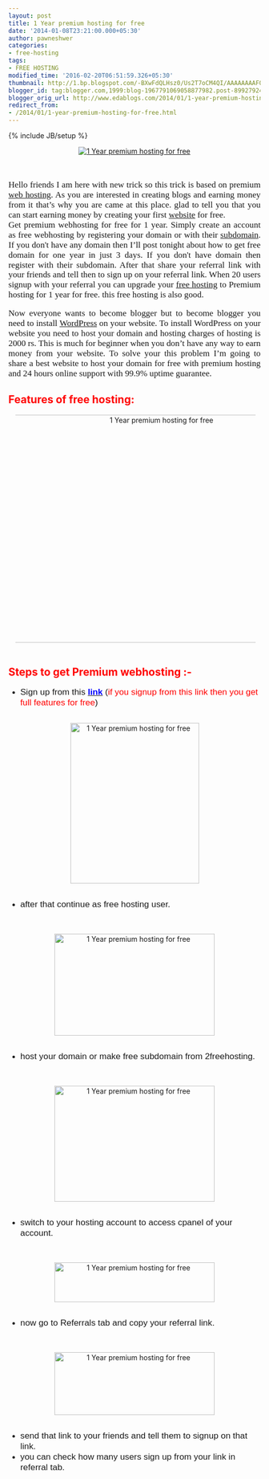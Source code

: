 ```yaml
---
layout: post
title: 1 Year premium hosting for free
date: '2014-01-08T23:21:00.000+05:30'
author: pawneshwer
categories:
- free-hosting
tags:
- FREE HOSTING
modified_time: '2016-02-20T06:51:59.326+05:30'
thumbnail: http://1.bp.blogspot.com/-BXwFdQLHsz0/Us2T7oCM4QI/AAAAAAAAF04/_DXMT4t9onA/s72-c/bigrock+free+webhosting.png
blogger_id: tag:blogger.com,1999:blog-1967791069058877982.post-8992792404863728538
blogger_orig_url: http://www.edablogs.com/2014/01/1-year-premium-hosting-for-free.html
redirect_from:
- /2014/01/1-year-premium-hosting-for-free.html
---
```


{% include JB/setup %}

<div dir="ltr" style="text-align: left;" trbidi="on"><div class="MsoNormal" style="text-align: left;"><div class="separator" style="clear: both; text-align: center;"><a href="http://1.bp.blogspot.com/-BXwFdQLHsz0/Us2T7oCM4QI/AAAAAAAAF04/_DXMT4t9onA/s1600/bigrock+free+webhosting.png" imageanchor="1" style="margin-left: 1em; margin-right: 1em;"><img alt="1 Year premium hosting for free" border="0" src="http://1.bp.blogspot.com/-BXwFdQLHsz0/Us2T7oCM4QI/AAAAAAAAF04/_DXMT4t9onA/s1600/bigrock+free+webhosting.png" title="1 Year premium hosting for free" /></a></div><span style="font-family: Georgia, Times New Roman, serif;"><br /></span><span style="font-family: Georgia, Times New Roman, serif;"><br /></span><br /><div class="MsoNormal" style="text-align: justify;"><span style="font-family: &quot;Verdana&quot;,&quot;sans-serif&quot;; font-size: 13.0pt; line-height: 115%;">Hello friends I am here with new trick so this trick is based on premium <a class="zem_slink" href="http://en.wikipedia.org/wiki/Web_hosting_service" rel="wikipedia" target="_blank" title="Web hosting service">web hosting</a>. As you are interested in creating blogs and earning money from it that’s why you are came at this place. glad to tell you that you can start earning money by creating your first <a class="zem_slink" href="http://en.wikipedia.org/wiki/Website" rel="wikipedia" target="_blank" title="Website">website</a> for free.<o:p></o:p></span></div><div class="MsoNormal" style="text-align: justify;"><span style="font-family: &quot;Verdana&quot;,&quot;sans-serif&quot;; font-size: 13.0pt; line-height: 115%;">Get premium webhosting for free for 1 year. Simply create an account as free webhosting by registering your domain or with their <a class="zem_slink" href="http://en.wikipedia.org/wiki/Subdomain" rel="wikipedia" target="_blank" title="Subdomain">subdomain</a>. If you don't have any domain then I’ll post tonight about how to get free domain for one year in just 3 days. If you don't have domain then register with their subdomain. After that share your referral link with your friends and tell then to sign up on your referral link. When 20 users signup with your referral you can upgrade your <a class="zem_slink" href="http://en.wikipedia.org/wiki/Free_web_hosting_service" rel="wikipedia" target="_blank" title="Free web hosting service">free hosting</a> to Premium hosting for 1 year for free. this free hosting is also good.<o:p></o:p></span></div><div style="text-align: justify;"><br /></div><div class="MsoNormal" style="text-align: justify;"><span style="font-family: &quot;Verdana&quot;,&quot;sans-serif&quot;; font-size: 13.0pt; line-height: 115%;">Now everyone wants to become blogger but to become blogger you need to install <a class="zem_slink" href="http://wordpress.org/" rel="homepage" target="_blank" title="WordPress">WordPress</a> on your website. To install WordPress on your website you need to host your domain and hosting charges of hosting is 2000 rs. This is much for beginner when you don’t have any way to earn money from your website. To solve your this problem I’m going to share a best website to host your domain for free with premium hosting and 24 hours online support with 99.9% uptime guarantee.<o:p></o:p></span></div></div><div class="MsoNormal" style="text-align: left;"><h2 style="text-align: left;"><span style="color: red;">Features of free hosting:</span></h2></div><div class="MsoNormal" style="margin-left: .25in; mso-list: l1 level1 lfo2; text-indent: -.25in;"><div class="separator" style="clear: both; text-align: center;"><a href="http://1.bp.blogspot.com/-EJaOuqf2_-I/UtGqPrHaX4I/AAAAAAAAF2Y/MJIoCMawE3M/s1600/Untitled.jpg" imageanchor="1" style="margin-left: 1em; margin-right: 1em;"><img alt="1 Year premium hosting for free" border="0" src="http://1.bp.blogspot.com/-EJaOuqf2_-I/UtGqPrHaX4I/AAAAAAAAF2Y/MJIoCMawE3M/s1600/Untitled.jpg" height="454" title="1 Year premium hosting for free" width="640" /></a></div><br /><h2 style="text-align: left;"><span style="color: red;">Steps to get Premium webhosting :-</span></h2></div><ul style="text-align: left;"><li><span style="font-family: Verdana, sans-serif; font-size: 13pt;">Sign up from      this&nbsp;<a href="http://api.2freehosting.com/redir/4418834"><b><span style="color: blue;">link</span></b></a>&nbsp;(</span><span style="color: red; font-family: Verdana, sans-serif; font-size: 13pt;">if you      signup from this link then you get full features for free</span><span style="font-family: Verdana, sans-serif; font-size: 13pt;">)</span></li></ul><div style="text-align: left;"><span style="font-family: Georgia, 'Times New Roman', serif;"></span><span style="font-family: Georgia, 'Times New Roman', serif;"><br /></span></div><div class="separator" style="clear: both; text-align: center;"><a href="http://1.bp.blogspot.com/-i7Gd4CjK8n0/Us2T-UzkoFI/AAAAAAAAF1Y/hhqTZ7-P_k0/s1600/1.png" imageanchor="1" style="margin-left: 1em; margin-right: 1em;"><img alt="1 Year premium hosting for free" border="0" src="http://1.bp.blogspot.com/-i7Gd4CjK8n0/Us2T-UzkoFI/AAAAAAAAF1Y/hhqTZ7-P_k0/s1600/1.png" height="320" title="1 Year premium hosting for free" width="257" /></a></div><div class="separator" style="clear: both; text-align: center;"><br /></div><div class="MsoNormal" style="margin-left: 0.25in; text-align: left;"></div><ul style="text-align: left;"><li><span style="font-family: Verdana, sans-serif; font-size: 13pt;">after that continue as free hosting user.</span></li></ul><div style="text-align: left;"><br /></div><div style="text-align: left;"><br /></div><div class="separator" style="clear: both; text-align: center;"><a href="http://4.bp.blogspot.com/-9C_pSAeEY28/Us2T-UgC9kI/AAAAAAAAF1Q/V7XZE_E8GO8/s1600/2.png" imageanchor="1" style="margin-left: 1em; margin-right: 1em;"><img alt="1 Year premium hosting for free" border="0" src="http://4.bp.blogspot.com/-9C_pSAeEY28/Us2T-UgC9kI/AAAAAAAAF1Q/V7XZE_E8GO8/s1600/2.png" height="203" title="1 Year premium hosting for free" width="320" /></a></div><div class="separator" style="clear: both; text-align: center;"><br /></div><div class="MsoNormal" style="margin-left: 0.25in; text-align: left;"></div><ul style="text-align: left;"><li><span style="font-family: Verdana, sans-serif; font-size: 13pt;">host your domain or make free subdomain from 2freehosting.</span></li></ul><div style="text-align: left;"><br /></div><div style="text-align: left;"><br /></div><div class="separator" style="clear: both; text-align: center;"><a href="http://1.bp.blogspot.com/-NP_G50JC-cU/Us2T-nLQPTI/AAAAAAAAF1U/0KEfN8O-BkE/s1600/3.png" imageanchor="1" style="margin-left: 1em; margin-right: 1em;"><img alt="1 Year premium hosting for free" border="0" src="http://1.bp.blogspot.com/-NP_G50JC-cU/Us2T-nLQPTI/AAAAAAAAF1U/0KEfN8O-BkE/s1600/3.png" height="231" title="1 Year premium hosting for free" width="320" /></a></div><div class="separator" style="clear: both; text-align: center;"><br /></div><div class="MsoNormal" style="margin-left: 0.25in; text-align: left;"></div><ul style="text-align: left;"><li><span style="font-family: Verdana, sans-serif; font-size: 13pt;">switch to your hosting account to access cpanel of your account.</span></li></ul><div style="text-align: left;"><br /></div><div style="text-align: left;"><br /></div><div class="separator" style="clear: both; text-align: center;"><a href="http://4.bp.blogspot.com/-BkS8gGznYyA/Us2T_D0Bd-I/AAAAAAAAF1c/q3iVqUPt3vI/s1600/4.png" imageanchor="1" style="margin-left: 1em; margin-right: 1em;"><img alt="1 Year premium hosting for free" border="0" src="http://4.bp.blogspot.com/-BkS8gGznYyA/Us2T_D0Bd-I/AAAAAAAAF1c/q3iVqUPt3vI/s1600/4.png" height="79" title="1 Year premium hosting for free" width="320" /></a></div><div class="separator" style="clear: both; text-align: center;"><br /></div><div class="MsoNormal" style="margin-left: 0.25in; text-align: left;"></div><ul style="text-align: left;"><li><span style="font-family: Verdana, sans-serif; font-size: 13pt;">now go to Referrals tab and copy your referral link.</span></li></ul><div style="text-align: left;"><br /></div><div style="text-align: left;"><br /></div><div class="separator" style="clear: both; text-align: center;"><a href="http://3.bp.blogspot.com/-ZRNWNASGq4c/Us2U0yZKugI/AAAAAAAAF1s/f-VtBAscgmc/s1600/5.png" imageanchor="1" style="margin-left: 1em; margin-right: 1em;"><img alt="1 Year premium hosting for free" border="0" src="http://3.bp.blogspot.com/-ZRNWNASGq4c/Us2U0yZKugI/AAAAAAAAF1s/f-VtBAscgmc/s1600/5.png" height="125" title="1 Year premium hosting for free" width="320" /></a></div><div class="separator" style="clear: both; text-align: center;"><br /></div><div class="MsoNormal" style="margin-left: 0.25in; text-align: left;"></div><ul style="text-align: left;"><li><span style="font-family: Verdana, sans-serif; font-size: 13pt;">send that link to your friends and tell them to signup on that link.</span></li><li><span style="font-family: Verdana, sans-serif; font-size: 13pt;">you can check how many users sign up from your link in referral tab.</span></li></ul><div style="text-align: left;"><br /></div><div class="separator" style="clear: both; text-align: center;"></div></div>